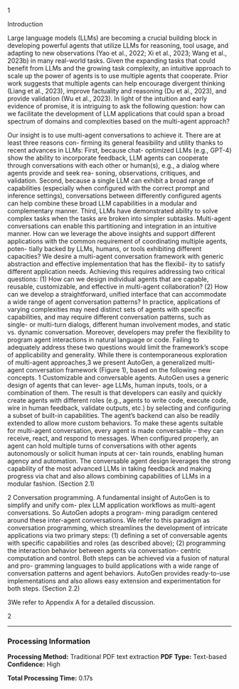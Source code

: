 1

Introduction

Large language models (LLMs) are becoming a crucial building block in developing powerful agents
that utilize LLMs for reasoning, tool usage, and adapting to new observations (Yao et al., 2022; Xi
et al., 2023; Wang et al., 2023b) in many real-world tasks. Given the expanding tasks that could
benefit from LLMs and the growing task complexity, an intuitive approach to scale up the power of
agents is to use multiple agents that cooperate. Prior work suggests that multiple agents can help
encourage divergent thinking (Liang et al., 2023), improve factuality and reasoning (Du et al., 2023),
and provide validation (Wu et al., 2023). In light of the intuition and early evidence of promise, it is
intriguing to ask the following question: how can we facilitate the development of LLM applications
that could span a broad spectrum of domains and complexities based on the multi-agent approach?

Our insight is to use multi-agent conversations to achieve it. There are at least three reasons con-
firming its general feasibility and utility thanks to recent advances in LLMs: First, because chat-
optimized LLMs (e.g., GPT-4) show the ability to incorporate feedback, LLM agents can cooperate
through conversations with each other or human(s), e.g., a dialog where agents provide and seek rea-
soning, observations, critiques, and validation. Second, because a single LLM can exhibit a broad
range of capabilities (especially when configured with the correct prompt and inference settings),
conversations between differently configured agents can help combine these broad LLM capabilities
in a modular and complementary manner. Third, LLMs have demonstrated ability to solve complex
tasks when the tasks are broken into simpler subtasks. Multi-agent conversations can enable this
partitioning and integration in an intuitive manner. How can we leverage the above insights and
support different applications with the common requirement of coordinating multiple agents, poten-
tially backed by LLMs, humans, or tools exhibiting different capacities? We desire a multi-agent
conversation framework with generic abstraction and effective implementation that has the flexibil-
ity to satisfy different application needs. Achieving this requires addressing two critical questions:
(1) How can we design individual agents that are capable, reusable, customizable, and effective in
multi-agent collaboration? (2) How can we develop a straightforward, unified interface that can
accommodate a wide range of agent conversation patterns? In practice, applications of varying
complexities may need distinct sets of agents with specific capabilities, and may require different
conversation patterns, such as single- or multi-turn dialogs, different human involvement modes, and
static vs. dynamic conversation. Moreover, developers may prefer the flexibility to program agent
interactions in natural language or code. Failing to adequately address these two questions would
limit the framework’s scope of applicability and generality.
While there is contemporaneous exploration of multi-agent approaches,3 we present AutoGen, a
generalized multi-agent conversation framework (Figure 1), based on the following new concepts.
1 Customizable and conversable agents. AutoGen uses a generic design of agents that can lever-
age LLMs, human inputs, tools, or a combination of them. The result is that developers can
easily and quickly create agents with different roles (e.g., agents to write code, execute code,
wire in human feedback, validate outputs, etc.) by selecting and configuring a subset of built-in
capabilities. The agent’s backend can also be readily extended to allow more custom behaviors.
To make these agents suitable for multi-agent conversation, every agent is made conversable –
they can receive, react, and respond to messages. When configured properly, an agent can hold
multiple turns of conversations with other agents autonomously or solicit human inputs at cer-
tain rounds, enabling human agency and automation. The conversable agent design leverages the
strong capability of the most advanced LLMs in taking feedback and making progress via chat
and also allows combining capabilities of LLMs in a modular fashion. (Section 2.1)

2 Conversation programming. A fundamental insight of AutoGen is to simplify and unify com-
plex LLM application workflows as multi-agent conversations. So AutoGen adopts a program-
ming paradigm centered around these inter-agent conversations. We refer to this paradigm as
conversation programming, which streamlines the development of intricate applications via two
primary steps: (1) defining a set of conversable agents with specific capabilities and roles (as
described above); (2) programming the interaction behavior between agents via conversation-
centric computation and control. Both steps can be achieved via a fusion of natural and pro-
gramming languages to build applications with a wide range of conversation patterns and agent
behaviors. AutoGen provides ready-to-use implementations and also allows easy extension and
experimentation for both steps. (Section 2.2)

3We refer to Appendix A for a detailed discussion.

2

---
### Processing Information
**Processing Method:** Traditional PDF text extraction
**PDF Type:** Text-based
**Confidence:** High

**Total Processing Time:** 0.17s